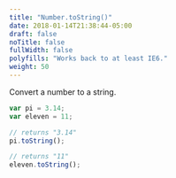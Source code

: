 ```yaml
---
title: "Number.toString()"
date: 2018-01-14T21:38:44-05:00
draft: false
noTitle: false
fullWidth: false
polyfills: "Works back to at least IE6."
weight: 50
---
```


Convert a number to a string.

```javascript
var pi = 3.14;
var eleven = 11;

// returns "3.14"
pi.toString();

// returns "11"
eleven.toString();
```
